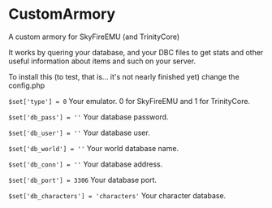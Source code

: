 CustomArmory
============

A custom armory for SkyFireEMU (and TrinityCore)

It works by quering your database, and your DBC files to get stats and other useful information about items and such on your server.

To install this (to test, that is... it's not nearly finished yet) change the config.php

`$set['type'] = 0` Your emulator. 0 for SkyFireEMU and 1 for TrinityCore.

`$set['db_pass'] = ''` Your database password.

`$set['db_user'] = ''` Your database user.

`$set['db_world'] = ''` Your world database name.

`$set['db_conn'] = ''` Your database address.

`$set['db_port'] = 3306` Your database port.

`$set['db_characters'] = 'characters'` Your character database.